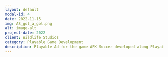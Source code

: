 ```yaml
---
layout: default
modal-id: 4
date: 2022-11-15
img: AS_gol_a_gol.png
alt: image-alt
project-date: 2022
client: Wildlife Studios
category: Playable Game Development
description: Playable Ad for the game AFK Soccer developed along Playables Team at Wildlife Studios. Proprietary engine written in Typescript/WebGL.
---
```

